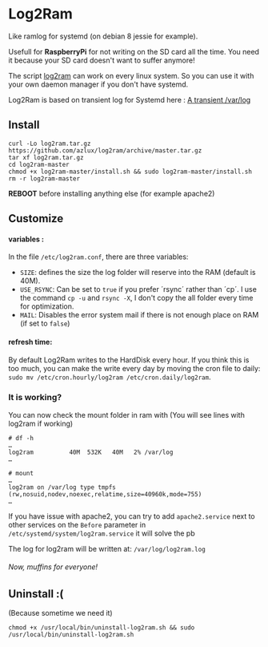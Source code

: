 # Log2Ram
Like ramlog for systemd (on debian 8 jessie for example).

Usefull for **RaspberryPi** for not writing on the SD card all the time. You need it because your SD card doesn't want to suffer anymore!

The script [log2ram](https://github.com/azlux/log2ram) can work on every linux system. So you can use it with your own daemon manager if you don't have systemd.

Log2Ram is based on transient log for Systemd here : [A transient /var/log](https://www.debian-administration.org/article/661/A_transient_/var/log)

## Install

    curl -Lo log2ram.tar.gz https://github.com/azlux/log2ram/archive/master.tar.gz
    tar xf log2ram.tar.gz
    cd log2ram-master
    chmod +x log2ram-master/install.sh && sudo log2ram-master/install.sh
    rm -r log2ram-master

**REBOOT** before installing anything else (for example apache2)

## Customize
#### variables :
In the file `/etc/log2ram.conf`, there are three variables:

- `SIZE`: defines the size the log folder will reserve into the RAM (default is 40M).
- `USE_RSYNC`: Can be set to `true` if you prefer ´rsync´ rather than ´cp´. I use the command `cp -u` and `rsync -X`, I don't copy the all folder every time for optimization.
- `MAIL`: Disables the error system mail if there is not enough place on RAM (if set to `false`)

#### refresh time:
By default Log2Ram writes to the HardDisk every hour. If you think this is too much, you can make the write every day by moving the cron file to daily: `sudo mv /etc/cron.hourly/log2ram /etc/cron.daily/log2ram`.

### It is working?
You can now check the mount folder in ram with (You will see lines with log2ram if working)
```
# df -h
…
log2ram          40M  532K   40M   2% /var/log
…

# mount
…
log2ram on /var/log type tmpfs (rw,nosuid,nodev,noexec,relatime,size=40960k,mode=755)
…
```

If you have issue with apache2, you can try to add `apache2.service` next to other services on the `Before` parameter in `/etc/systemd/system/log2ram.service` it will solve the pb

The log for log2ram will be written at: `/var/log/log2ram.log`

###### Now, muffins for everyone!


## Uninstall :(
(Because sometime we need it)
```
chmod +x /usr/local/bin/uninstall-log2ram.sh && sudo /usr/local/bin/uninstall-log2ram.sh
```
